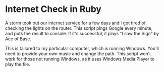# Internet Check in Ruby
A storm took out our internet service for a few days and I got tired of checking the lights on the router. This script pings Google every minute, and puts the result to console. If it's successful, it plays "I saw the Sign" by Ace of Base.

This is tailored to my particular computer, which is running Windows. You'll need to provide your own music and change the path. This script won't work for those not running Windows, as it uses Windows Media Player to play the file. 